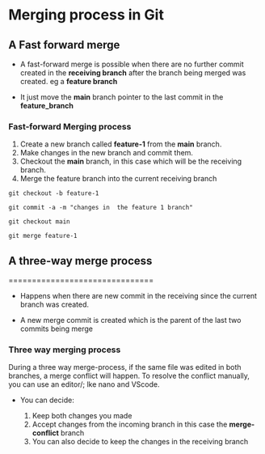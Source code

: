# Merging process in Git

## A Fast forward merge
 - A fast-forward merge is possible when there are no further commit created in the **receiving branch** after the branch being merged was created. eg a **feature branch**

 - It just move the **main** branch pointer to the last commit in the **feature_branch**

 ### Fast-forward Merging process 
 1. Create a new branch called **feature-1** from the **main** branch.
 2. Make changes in the new branch and commit them.
 3. Checkout the **main** branch, in this case which will be the receiving branch.
 4. Merge the feature branch into the current receiving branch

 ```shell
 git checkout -b feature-1

 git commit -a -m "changes in  the feature 1 branch"

 git checkout main

 git merge feature-1
```

## A three-way merge process
===============================
 - Happens when there are new commit in the receiving since the current branch was created.

 - A new merge commit is created which is the parent of the last two commits being merge

### Three way merging process

During a three way merge-process, if the same file was edited in both branches, a merge conflict will happen. To resolve the conflict manually, you can use an editor/; lke nano and VScode.
- You can decide:

  1. Keep both changes you made
  2. Accept changes from the incoming  branch in this case the **merge-conflict** branch
  3. You can also decide to keep the changes in the receiving branch
 


